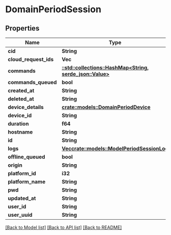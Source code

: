 # DomainPeriodSession

## Properties

Name | Type | Description | Notes
------------ | ------------- | ------------- | -------------
**cid** | **String** |  |
**cloud_request_ids** | **Vec<String>** |  |
**commands** | [**::std::collections::HashMap<String, serde_json::Value>**](serde_json::Value.md) |  |
**commands_queued** | **bool** |  |
**created_at** | **String** |  |
**deleted_at** | **String** |  |
**device_details** | [**crate::models::DomainPeriodDevice**](domain.Device.md) |  |
**device_id** | **String** |  |
**duration** | **f64** |  |
**hostname** | **String** |  |
**id** | **String** |  |
**logs** | [**Vec<crate::models::ModelPeriodSessionLog>**](model.SessionLog.md) |  |
**offline_queued** | **bool** |  |
**origin** | **String** |  |
**platform_id** | **i32** |  |
**platform_name** | **String** |  |
**pwd** | **String** |  |
**updated_at** | **String** |  |
**user_id** | **String** |  |
**user_uuid** | **String** |  |

[[Back to Model list]](../README.md#documentation-for-models) [[Back to API list]](../README.md#documentation-for-api-endpoints) [[Back to README]](../README.md)
